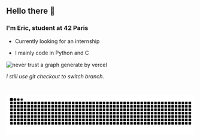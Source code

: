 ## Hello there 👋

### I'm Eric, student at 42 Paris

- Currently looking for an internship

- I mainly code in Python and C

<p><img align="center" src="https://github-readme-stats.vercel.app/api/top-langs?username=Hqndler&show_icons=true&locale=en&layout=compact&hide=html,css,makefile,dockerfile,shell&count_weight=0.5&size_weight=0.5&theme=tokyonight" alt="never trust a graph generate by vercel" /></p>

<i>I still use git checkout to switch branch.

# 

![snake](https://github.com/Hqndler/Hqndler/blob/output/github-contribution-grid-snake-dark.svg)

<!--
**Hqndler/Hqndler** is a ✨ _special_ ✨ repository because its `README.md` (this file) appears on your GitHub profile.

Here are some ideas to get you started:

- 🔭 I’m currently working on ...
- 🌱 I’m currently learning ...
- 👯 I’m looking to collaborate on ...
- 🤔 I’m looking for help with ...
- 💬 Ask me about ...
- 📫 How to reach me: ...
- 😄 Pronouns: ...
- ⚡ Fun fact: ...
-->
